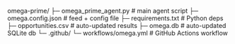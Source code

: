 omega-prime/
├─ omega_prime_agent.py     # main agent script
├─ omega.config.json        # feed + config file
├─ requirements.txt         # Python deps
├─ opportunities.csv        # auto-updated results
├─ omega.db                 # auto-updated SQLite db
└─ .github/
   └─ workflows/omega.yml   # GitHub Actions workflow
